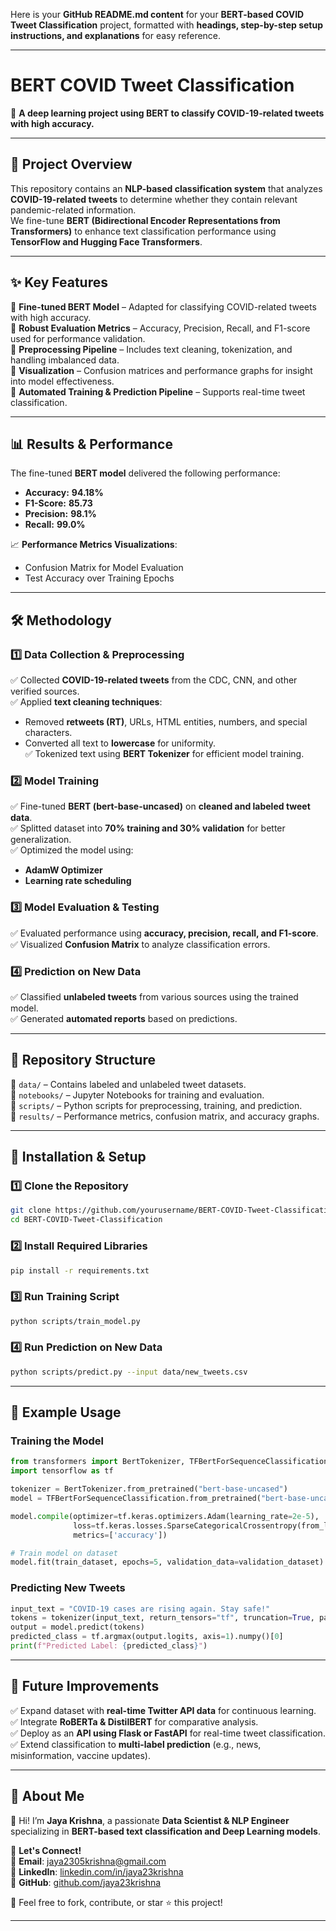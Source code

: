 Here is your **GitHub README.md content** for your **BERT-based COVID Tweet Classification** project, formatted with **headings, step-by-step setup instructions, and explanations** for easy reference.

---

# **BERT COVID Tweet Classification**  
📢 **A deep learning project using BERT to classify COVID-19-related tweets with high accuracy.**  

---

## 📜 **Project Overview**  
This repository contains an **NLP-based classification system** that analyzes **COVID-19-related tweets** to determine whether they contain relevant pandemic-related information.  
We fine-tune **BERT (Bidirectional Encoder Representations from Transformers)** to enhance text classification performance using **TensorFlow and Hugging Face Transformers**.

---

## ✨ **Key Features**  
🔹 **Fine-tuned BERT Model** – Adapted for classifying COVID-related tweets with high accuracy.  
🔹 **Robust Evaluation Metrics** – Accuracy, Precision, Recall, and F1-score used for performance validation.  
🔹 **Preprocessing Pipeline** – Includes text cleaning, tokenization, and handling imbalanced data.  
🔹 **Visualization** – Confusion matrices and performance graphs for insight into model effectiveness.  
🔹 **Automated Training & Prediction Pipeline** – Supports real-time tweet classification.  

---

## 📊 **Results & Performance**  
The fine-tuned **BERT model** delivered the following performance:  

- **Accuracy:** **94.18%**  
- **F1-Score:** **85.73**  
- **Precision:** **98.1%**  
- **Recall:** **99.0%**  

📈 **Performance Metrics Visualizations**:  
- Confusion Matrix for Model Evaluation  
- Test Accuracy over Training Epochs  

---

## 🛠️ **Methodology**  

### **1️⃣ Data Collection & Preprocessing**  
✅ Collected **COVID-19-related tweets** from the CDC, CNN, and other verified sources.  
✅ Applied **text cleaning techniques**:  
   - Removed **retweets (RT)**, URLs, HTML entities, numbers, and special characters.  
   - Converted all text to **lowercase** for uniformity.  
✅ Tokenized text using **BERT Tokenizer** for efficient model training.  

### **2️⃣ Model Training**  
✅ Fine-tuned **BERT (bert-base-uncased)** on **cleaned and labeled tweet data**.  
✅ Splitted dataset into **70% training and 30% validation** for better generalization.  
✅ Optimized the model using:  
   - **AdamW Optimizer**  
   - **Learning rate scheduling**  

### **3️⃣ Model Evaluation & Testing**  
✅ Evaluated performance using **accuracy, precision, recall, and F1-score**.  
✅ Visualized **Confusion Matrix** to analyze classification errors.  

### **4️⃣ Prediction on New Data**  
✅ Classified **unlabeled tweets** from various sources using the trained model.  
✅ Generated **automated reports** based on predictions.  

---

## 📂 **Repository Structure**  

📁 `data/` – Contains labeled and unlabeled tweet datasets.  
📁 `notebooks/` – Jupyter Notebooks for training and evaluation.  
📁 `scripts/` – Python scripts for preprocessing, training, and prediction.  
📁 `results/` – Performance metrics, confusion matrix, and accuracy graphs.  

---

## 🔧 **Installation & Setup**  

### **1️⃣ Clone the Repository**  
```bash
git clone https://github.com/yourusername/BERT-COVID-Tweet-Classification.git
cd BERT-COVID-Tweet-Classification
```

### **2️⃣ Install Required Libraries**  
```bash
pip install -r requirements.txt
```

### **3️⃣ Run Training Script**  
```bash
python scripts/train_model.py
```

### **4️⃣ Run Prediction on New Data**  
```bash
python scripts/predict.py --input data/new_tweets.csv
```

---

## 📌 **Example Usage**  

### **Training the Model**
```python
from transformers import BertTokenizer, TFBertForSequenceClassification
import tensorflow as tf

tokenizer = BertTokenizer.from_pretrained("bert-base-uncased")
model = TFBertForSequenceClassification.from_pretrained("bert-base-uncased")

model.compile(optimizer=tf.keras.optimizers.Adam(learning_rate=2e-5),
              loss=tf.keras.losses.SparseCategoricalCrossentropy(from_logits=True),
              metrics=['accuracy'])

# Train model on dataset
model.fit(train_dataset, epochs=5, validation_data=validation_dataset)
```

### **Predicting New Tweets**
```python
input_text = "COVID-19 cases are rising again. Stay safe!"
tokens = tokenizer(input_text, return_tensors="tf", truncation=True, padding=True)
output = model.predict(tokens)
predicted_class = tf.argmax(output.logits, axis=1).numpy()[0]
print(f"Predicted Label: {predicted_class}")
```

---

## 🚀 **Future Improvements**  
✅ Expand dataset with **real-time Twitter API data** for continuous learning.  
✅ Integrate **RoBERTa & DistilBERT** for comparative analysis.  
✅ Deploy as an **API using Flask or FastAPI** for real-time tweet classification.  
✅ Extend classification to **multi-label prediction** (e.g., news, misinformation, vaccine updates).  

---

## 📖 **About Me**  
👋 Hi! I’m **Jaya Krishna**, a passionate **Data Scientist & NLP Engineer** specializing in **BERT-based text classification and Deep Learning models**.  

📌 **Let's Connect!**  
📩 **Email**: jaya2305krishna@gmail.com  
🔗 **LinkedIn**: [linkedin.com/in/jaya23krishna](https://linkedin.com/in/jaya23krishna)  
🌟 **GitHub**: [github.com/jaya23krishna](https://github.com/jaya23krishna)  

🚀 Feel free to fork, contribute, or star ⭐ this project!  

---

